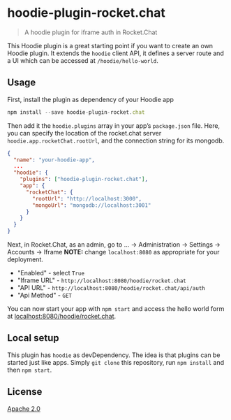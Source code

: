 # hoodie-plugin-rocket.chat

> A hoodie plugin for iframe auth in Rocket.Chat

This Hoodie plugin is a great starting point if you want to create an own Hoodie
plugin. It extends the `hoodie` client API, it defines a server route and a UI
which can be accessed at `/hoodie/hello-world`.

## Usage

First, install the plugin as dependency of your Hoodie app

```js
npm install --save hoodie-plugin-rocket.chat
```

Then add it the `hoodie.plugins` array in your app’s `package.json` file.
Here, you can specify the location of the rocket.chat server
`hoodie.app.rocketChat.rootUrl`, and the connection string for its mongodb.

```json
{
  "name": "your-hoodie-app",
  ...
  "hoodie": {
    "plugins": ["hoodie-plugin-rocket.chat"],
    "app": {
      "rocketChat": {
        "rootUrl": "http://localhost:3000",
        "mongoUrl": "mongodb://localhost:3001"
      }
    }
  }
}
```

Next, in Rocket.Chat, as an admin, go to ... -> Administration -> Settings -> Accounts -> Iframe
**NOTE:** change `localhost:8080` as appropriate for your deployment.

* "Enabled" - select `True`
* "Iframe URL" - `http://localhost:8080/hoodie/rocket.chat`
* "API URL" - `http://localhost:8080/hoodie/rocket.chat/api/auth`
* "Api Method" - `GET`

You can now start your app with `npm start` and access the hello world form
at [localhost:8080/hoodie/rocket.chat](http://localhost:8080/hoodie/rocket.chat).

## Local setup

This plugin has `hoodie` as devDependency. The idea is that plugins can be
started just like apps. Simply `git clone` this repository, run `npm install`
and then `npm start`.

## License

[Apache 2.0](LICENSE)
